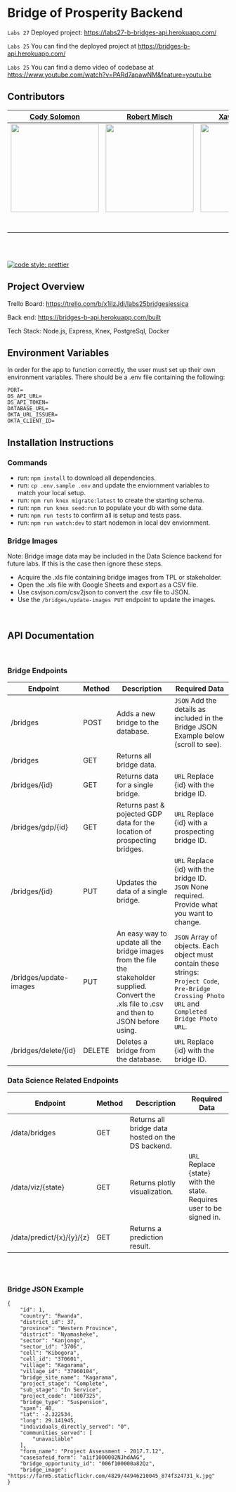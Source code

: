 # Bridge of Prosperity Backend

`Labs 27` Deployed project: https://labs27-b-bridges-api.herokuapp.com/

`Labs 25` You can find the deployed project at https://bridges-b-api.herokuapp.com/

`Labs 25` You can find a demo video of codebase at https://www.youtube.com/watch?v=PARd7apawNM&feature=youtu.be

## Contributors

|                                                            [Cody Solomon](https://github.com/CodyFlys)                                                            |                                        [Robert Misch](https://github.com/RobertMisch)                                         |                                                           [Xavier Hoskins](https://github.com/xavierhoskins)                                                           |
| :---------------------------------------------------------------------------------------------------------------------------------------------------------------: | :---------------------------------------------------------------------------------------------------------------------------: | :--------------------------------------------------------------------------------------------------------------------------------------------------------------------: |
| [<img src="https://avatars2.githubusercontent.com/u/60758834?s=460&u=e9fd1bd445778f124a4107689c839b624a4ad217&v=4" width = "200" />](https://github.com/CodyFlys) |   [<img src="https://avatars0.githubusercontent.com/u/24370208?s=400&v=4" width = "200" />](https://github.com/RobertMisch)   | [<img src="https://avatars1.githubusercontent.com/u/59076433?s=460&u=7d6b6c0d420aec9596603733d2760b4912015f9d&v=4" width = "200" />](https://github.com/xavierhoskins) |
|                                       [<img src="https://github.com/favicon.ico" width="15"> ](https://github.com/CodyFlys)                                       |                   [<img src="https://github.com/favicon.ico" width="15"> ](https://github.com/RobertMisch)                    |                                       [<img src="https://github.com/favicon.ico" width="15"> ](https://github.com/xavierhoskins)                                       |
|                   [ <img src="https://static.licdn.com/sc/h/al2o9zrvru7aqj8e1x2rzsrca" width="15"> ](https://www.linkedin.com/in/robert-misch/)                   | [ <img src="https://static.licdn.com/sc/h/al2o9zrvru7aqj8e1x2rzsrca" width="15"> ](https://www.linkedin.com/in/cody-solomon/) |                    [ <img src="https://static.licdn.com/sc/h/al2o9zrvru7aqj8e1x2rzsrca" width="15"> ](https://www.linkedin.com/in/xavier-hoskins/)                     |

<br>
<br>

[![code style: prettier](https://img.shields.io/badge/code_style-prettier-ff69b4.svg?style=flat-square)](https://github.com/prettier/prettier)

## Project Overview

Trello Board: https://trello.com/b/x1iIzJdj/labs25bridgesjessica

Back end: https://bridges-b-api.herokuapp.com/built

Tech Stack: Node.js, Express, Knex, PostgreSql, Docker

## Environment Variables

In order for the app to function correctly, the user must set up their own environment variables. There should be a .env file containing the following:

```
PORT=
DS_API_URL=
DS_API_TOKEN=
DATABASE_URL=
OKTA_URL_ISSUER=
OKTA_CLIENT_ID=
```

## Installation Instructions

### Commands

- run: `npm install` to download all dependencies.
- run: `cp .env.sample .env` and update the enviornment variables to match your local setup.
- run: `npm run knex migrate:latest` to create the starting schema.
- run: `npm run knex seed:run` to populate your db with some data.
- run: `npm run tests` to confirm all is setup and tests pass.
- run: `npm run watch:dev` to start nodemon in local dev enviornment.

### Bridge Images

Note: Bridge image data may be included in the Data Science backend for future labs. If this is the case then ignore these steps.

- Acquire the .xls file containing bridge images from TPL or stakeholder.
- Open the .xls file with Google Sheets and export as a CSV file.
- Use csvjson.com/csv2json to convert the .csv file to JSON.
- Use the `/bridges/update-images PUT` endpoint to update the images.

<br/>

## API Documentation

<br/>

### Bridge Endpoints

| Endpoint               | Method | Description                                                                                                                                      | Required Data                                                                                                                                      |
| ---------------------- | ------ | ------------------------------------------------------------------------------------------------------------------------------------------------ | -------------------------------------------------------------------------------------------------------------------------------------------------- |
| /bridges | POST | Adds a new bridge to the database. | `JSON` Add the details as included in the Bridge JSON Example below (scroll to see).
| /bridges               | GET    | Returns all bridge data.                                                                                                                         |                                                                                                                                                    |
| /bridges/{id}          | GET    | Returns data for a single bridge.                                                                                                                | `URL` Replace {id} with the bridge ID.                                                                                                             |
| /bridges/gdp/{id}      | GET    | Returns past & pojected GDP data for the location of prospecting bridges.                                                                        | `URL` Replace {id} with a prospecting bridge ID.                                                                                                   |
| /bridges/{id}          | PUT    | Updates the data of a single bridge.                                                                                                             | `URL` Replace {id} with the bridge ID.</br>`JSON` None required. Provide what you want to change.                                                  |
| /bridges/update-images | PUT    | An easy way to update all the bridge images from the file the stakeholder supplied. Convert the .xls file to .csv and then to JSON before using. | `JSON` Array of objects. Each object must contain these strings: `Project Code`, `Pre-Bridge Crossing Photo URL` and `Completed Bridge Photo URL`. |
| /bridges/delete/{id} | DELETE | Deletes a bridge from the database. | `URL` Replace {id} with the bridge ID.|

### Data Science Related Endpoints

| Endpoint                  | Method | Description                                       | Required Data                                                            |
| ------------------------- | ------ | ------------------------------------------------- | ------------------------------------------------------------------------ |
| /data/bridges             | GET    | Returns all bridge data hosted on the DS backend. |                                                                          |
| /data/viz/{state}         | GET    | Returns plotly visualization.                     | `URL` Replace {state} with the state.</br>Requires user to be signed in. |
| /data/predict/{x}/{y}/{z} | GET    | Returns a prediction result.                      |

</br>
</br>

### Bridge JSON Example

```
{
    "id": 1,
    "country": "Rwanda",
    "district_id": 37,
    "province": "Western Province",
    "district": "Nyamasheke",
    "sector": "Kanjongo",
    "sector_id": "3706",
    "cell": "Kibogora",
    "cell_id": "370601",
    "village": "Kagarama",
    "village_id": "37060104",
    "bridge_site_name": "Kagarama",
    "project_stage": "Complete",
    "sub_stage": "In Service",
    "project_code": "1007325",
    "bridge_type": "Suspension",
    "span": 48,
    "lat": -2.322534,
    "long": 29.141945,
    "individuals_directly_served": "0",
    "communities_served": [
        "unavailable"
    ],
    "form_name": "Project Assessment - 2017.7.12",
    "casesafeid_form": "a1if1000002NJhdAAG",
    "bridge_opportunity_id": "006f100000a82Qz",
    "bridge_image": "https://farm5.staticflickr.com/4829/44946210045_874f324731_k.jpg"
}
```
